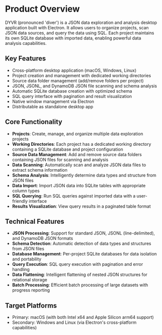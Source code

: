 # Product Overview

DYVR (pronounced 'diver') is a JSON data exploration and analysis desktop application built with Electron. It allows users to organize projects, scan JSON data sources, and query the data using SQL. Each project maintains its own SQLite database with imported data, enabling powerful data analysis capabilities.

## Key Features
- Cross-platform desktop application (macOS, Windows, Linux)
- Project creation and management with dedicated working directories
- Source data folder management (add/remove folders per project)
- JSON, JSONL, and DynamoDB JSON file scanning and schema analysis
- Automatic SQLite database creation with optimized schema
- SQL query interface with pagination and result visualization
- Native window management via Electron
- Distributable as standalone desktop app

## Core Functionality
- **Projects**: Create, manage, and organize multiple data exploration projects
- **Working Directories**: Each project has a dedicated working directory containing a SQLite database and project configuration
- **Source Data Management**: Add and remove source data folders containing JSON files for scanning and analysis
- **Data Scanning**: Automatically scan and analyze JSON data files to extract schema information
- **Schema Analysis**: Intelligently determine data types and structure from JSON files
- **Data Import**: Import JSON data into SQLite tables with appropriate column types
- **SQL Querying**: Run SQL queries against imported data with a user-friendly interface
- **Results Visualization**: View query results in a paginated table format

## Technical Features
- **JSON Processing**: Support for standard JSON, JSONL (line-delimited), and DynamoDB JSON formats
- **Schema Detection**: Automatic detection of data types and structures from JSON files
- **Database Management**: Per-project SQLite databases for data isolation and portability
- **Query Execution**: SQL query execution with pagination and error handling
- **Data Flattening**: Intelligent flattening of nested JSON structures for relational storage
- **Batch Processing**: Efficient batch processing of large datasets with progress reporting

## Target Platforms
- Primary: macOS (with both Intel x64 and Apple Silicon arm64 support)
- Secondary: Windows and Linux (via Electron's cross-platform capabilities)
